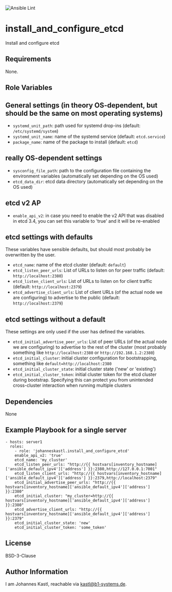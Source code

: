![Ansible Lint](https://github.com/johanneskastl/ansible-role-install_and_configure_etcd/workflows/Ansible%20Lint/badge.svg)

install_and_configure_etcd
=========

Install and configure etcd

Requirements
------------

None.

Role Variables
--------------

## General settings (in theory OS-dependent, but should be the same on most operating systems)

- `systemd_unit_path`: path used for systemd drop-ins (default: `/etc/systemd/system`)
- `systemd_unit_name`: name of the systemd service (default: `etcd.service`)
- `package_name`: name of the package to install (default: `etcd`)

## really OS-dependent settings

- `sysconfig_file_path`: path to the configuration file containing the environment variables (automatically set depending on the OS used)
- `etcd_data_dir`: etcd data directory (automatically set depending on the OS used)

## etcd v2 AP
- `enable_api_v2`: in case you need to enable the v2 API that was disabled in etcd 3.4, you can set this variable to 'true' and it will be re-enabled

## etcd settings with defaults

These variables have sensible defaults, but should most probably be overwritten by the user.

- `etcd_name`: name of the etcd cluster (default: `default`)
- `etcd_listen_peer_urls`: List of URLs to listen on for peer traffic (default: `http://localhost:2380`)
- `etcd_listen_client_urls`: List of URLs to listen on for client traffic (default: `http://localhost:2379`)
- `etcd_advertise_client_urls`: List of client URLs (of the actual node we are configuring) to advertise to the public (default: `http://localhost:2379`)

## etcd settings without a default

These settings are only used if the user has defined the variables.

- `etcd_initial_advertise_peer_urls`: List of peer URLs (of the actual node we are configuring) to advertise to the rest of the cluster (most probably something like `http://localhost:2380` or `http://192.168.1.2:2380`)
- `etcd_initial_cluster`: initial cluster configuration for bootstrapping, something like `default=http://localhost:2380`
- `etcd_initial_cluster_state`: initial cluster state ('new' or 'existing')
- `etcd_initial_cluster_token`: initial cluster token for the etcd cluster during bootstrap. Specifying this can protect you from unintended cross-cluster interaction when running multiple clusters

Dependencies
------------

None

Example Playbook for a single server
------------------------------------

    - hosts: server1
      roles:
        - role: 'johanneskastl.install_and_configure_etcd'
        enable_api_v2: 'true'
        etcd_name: 'my_cluster'
        etcd_listen_peer_urls: "http://{{ hostvars[inventory_hostname]['ansible_default_ipv4']['address'] }}:2380,http://127.0.0.1:7001"
        etcd_listen_client_urls: "http://{{ hostvars[inventory_hostname]['ansible_default_ipv4']['address'] }}:2379,http://localhost:2379"
        etcd_initial_advertise_peer_urls: "http://{{ hostvars[inventory_hostname]['ansible_default_ipv4']['address'] }}:2380"
        etcd_initial_cluster: "my_cluster=http://{{ hostvars[inventory_hostname]['ansible_default_ipv4']['address'] }}:2380"
        etcd_advertise_client_urls: "http://{{ hostvars[inventory_hostname]['ansible_default_ipv4']['address'] }}:2379"
        etcd_initial_cluster_state: 'new'
        etcd_initial_cluster_token: 'some_token'

License
-------

BSD-3-Clause

Author Information
------------------

I am Johannes Kastl, reachable via kastl@b1-systems.de.
